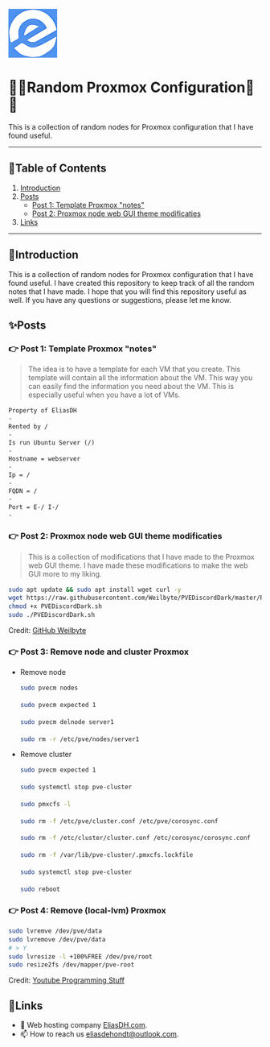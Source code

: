 ![logo](/Images/logo.png)
# 💙🤍Random Proxmox Configuration🤍💙

This is a collection of random nodes for Proxmox configuration that I have found useful.

---

## 📘Table of Contents

1. [Introduction](#introduction)
2. [Posts](#posts)
    - [Post 1: Template Proxmox "notes"](#post-1-template-proxmox-notes)
    - [Post 2: Proxmox node web GUI theme modificaties](#post-2-proxmox-node-web-gui-theme-modificaties)
3. [Links](#links)

---

## 🖖Introduction

This is a collection of random nodes for Proxmox configuration that I have found useful. I have created this repository to keep track of all the random notes that I have made. I hope that you will find this repository useful as well. If you have any questions or suggestions, please let me know.

## ✨Posts

### 👉 Post 1: Template Proxmox "notes"
> The idea is to have a template for each VM that you create. This template will contain all the information about the VM. This way you can easily find the information you need about the VM. This is especially useful when you have a lot of VMs.
```text
Property of EliasDH
-
Rented by /
-
Is run Ubuntu Server (/)
-
Hostname = webserver
-
Ip = /
-
FQDN = /
-
Port = E-/ I-/
-
```

### 👉 Post 2: Proxmox node web GUI theme modificaties
> This is a collection of modifications that I have made to the Proxmox web GUI theme. I have made these modifications to make the web GUI more to my liking.
```bash
sudo apt update && sudo apt install wget curl -y
wget https://raw.githubusercontent.com/Weilbyte/PVEDiscordDark/master/PVEDiscordDark.sh
chmod +x PVEDiscordDark.sh 
sudo ./PVEDiscordDark.sh
```
Credit: [GitHub Weilbyte](https://github.com/Weilbyte)

### 👉 Post 3: Remove node and cluster Proxmox
- Remove node
    ```bash
    sudo pvecm nodes

    sudo pvecm expected 1

    sudo pvecm delnode server1

    sudo rm -r /etc/pve/nodes/server1
    ```

- Remove cluster
    ```bash
    sudo pvecm expected 1

    sudo systemctl stop pve-cluster

    sudo pmxcfs -l

    sudo rm -f /etc/pve/cluster.conf /etc/pve/corosync.conf

    sudo rm -f /etc/cluster/cluster.conf /etc/corosync/corosync.conf

    sudo rm -f /var/lib/pve-cluster/.pmxcfs.lockfile

    sudo systemctl stop pve-cluster

    sudo reboot
    ```

### 👉 Post 4: Remove (local-lvm) Proxmox

```bash
sudo lvremve /dev/pve/data
sudo lvremove /dev/pve/data
# > Y
sudo lvresize -l +100%FREE /dev/pve/root
sudo resize2fs /dev/mapper/pve-root
```

Credit: [Youtube Programming Stuff](https://www.youtube.com/watch?v=rMe3pd2sBf4)

## 🔗Links
- 👯 Web hosting company [EliasDH.com](https://eliasdh.com).
- 📫 How to reach us eliasdehondt@outlook.com.